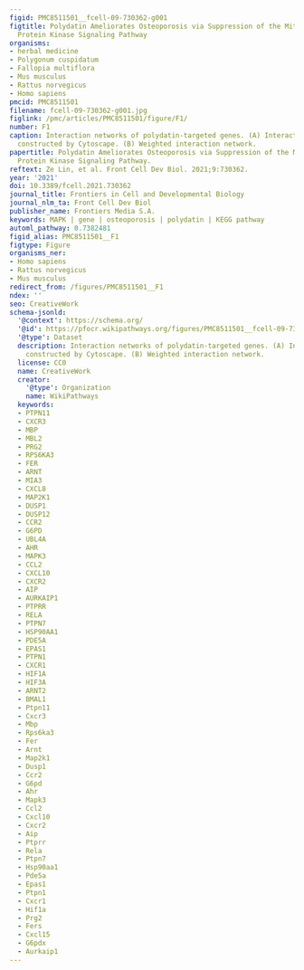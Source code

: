 ```yaml
---
figid: PMC8511501__fcell-09-730362-g001
figtitle: Polydatin Ameliorates Osteoporosis via Suppression of the Mitogen-Activated
  Protein Kinase Signaling Pathway
organisms:
- herbal medicine
- Polygonum cuspidatum
- Fallopia multiflora
- Mus musculus
- Rattus norvegicus
- Homo sapiens
pmcid: PMC8511501
filename: fcell-09-730362-g001.jpg
figlink: /pmc/articles/PMC8511501/figure/F1/
number: F1
caption: Interaction networks of polydatin-targeted genes. (A) Interaction network
  constructed by Cytoscape. (B) Weighted interaction network.
papertitle: Polydatin Ameliorates Osteoporosis via Suppression of the Mitogen-Activated
  Protein Kinase Signaling Pathway.
reftext: Ze Lin, et al. Front Cell Dev Biol. 2021;9:730362.
year: '2021'
doi: 10.3389/fcell.2021.730362
journal_title: Frontiers in Cell and Developmental Biology
journal_nlm_ta: Front Cell Dev Biol
publisher_name: Frontiers Media S.A.
keywords: MAPK | gene | osteoporosis | polydatin | KEGG pathway
automl_pathway: 0.7382481
figid_alias: PMC8511501__F1
figtype: Figure
organisms_ner:
- Homo sapiens
- Rattus norvegicus
- Mus musculus
redirect_from: /figures/PMC8511501__F1
ndex: ''
seo: CreativeWork
schema-jsonld:
  '@context': https://schema.org/
  '@id': https://pfocr.wikipathways.org/figures/PMC8511501__fcell-09-730362-g001.html
  '@type': Dataset
  description: Interaction networks of polydatin-targeted genes. (A) Interaction network
    constructed by Cytoscape. (B) Weighted interaction network.
  license: CC0
  name: CreativeWork
  creator:
    '@type': Organization
    name: WikiPathways
  keywords:
  - PTPN11
  - CXCR3
  - MBP
  - MBL2
  - PRG2
  - RPS6KA3
  - FER
  - ARNT
  - MIA3
  - CXCL8
  - MAP2K1
  - DUSP1
  - DUSP12
  - CCR2
  - G6PD
  - UBL4A
  - AHR
  - MAPK3
  - CCL2
  - CXCL10
  - CXCR2
  - AIP
  - AURKAIP1
  - PTPRR
  - RELA
  - PTPN7
  - HSP90AA1
  - PDE5A
  - EPAS1
  - PTPN1
  - CXCR1
  - HIF1A
  - HIF3A
  - ARNT2
  - BMAL1
  - Ptpn11
  - Cxcr3
  - Mbp
  - Rps6ka3
  - Fer
  - Arnt
  - Map2k1
  - Dusp1
  - Ccr2
  - G6pd
  - Ahr
  - Mapk3
  - Ccl2
  - Cxcl10
  - Cxcr2
  - Aip
  - Ptprr
  - Rela
  - Ptpn7
  - Hsp90aa1
  - Pde5a
  - Epas1
  - Ptpn1
  - Cxcr1
  - Hif1a
  - Prg2
  - Fers
  - Cxcl15
  - G6pdx
  - Aurkaip1
---
```

